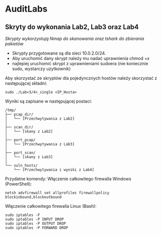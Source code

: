 # AuditLabs
## Skryty do wykonania Lab2, Lab3 oraz Lab4
*Skrypty wykorzystują Nmap do skanowania oraz tshark do zbierania pakietów*

- Skrypty przygotowane są dla sieci 10.0.2.0/24.
- Aby uruchomić dany skrypt należy mu nadać uprawnienia chmod +x
- najlepiej uruchomić skrypt z uprawnieniami sudoera (nie koniecznie sudo, wystarczy uzytkownik)

Aby skorzystać ze skryptów dla pojedyncznych hostów należy skorzystać z następującej składni:

```sudo ./Lab<3/4>_single <IP_Hosta>```

Wyniki są zapisane w następującej postaci:
```
/tmp/
├── pcap_dir/                 
│   └── [Przechwytywania z Lab2]
│
├── scan_dir/                  
│   └── [skany z Lab2]
│
├── port_pcap/                 
│   └── [Przechwytywania z Lab3]
│
├── port_scan/                 
│   └── [skany z Lab3]
│
└── vuln_hosts/                
    └── [Przechwytywania i wyniki z Lab4]
```
Przydatne komendy:
Włączenie całkowitego firewalla Windows (PowerShell):

```netsh advfirewall set allprofiles firewallpolicy blockinbound,blockoutbound```

Włączenie całkowitego firewalla Linux (Bash):
```
sudo iptables -F
sudo iptables -P INPUT DROP
sudo iptables -P OUTPUT DROP
sudo iptables -P FORWARD DROP
```
